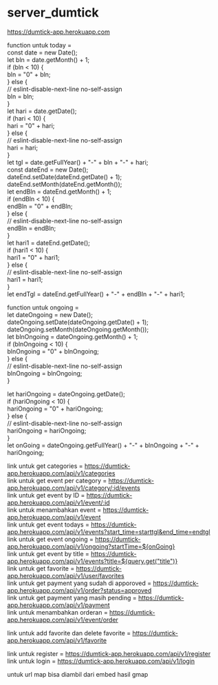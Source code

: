 # server_dumtick
https://dumtick-app.herokuapp.com

function untuk today = <br />
const date = new Date(); <br />
let bln = date.getMonth() + 1; <br />
if (bln < 10) { <br /> 
  bln = "0" + bln; <br /> 
} else { <br />
  // eslint-disable-next-line no-self-assign <br />
  bln = bln; <br />
}  <br />
let hari = date.getDate(); <br />
if (hari < 10) { <br />
  hari = "0" + hari; <br />
} else { <br />
  // eslint-disable-next-line no-self-assign <br />
  hari = hari; <br />
} <br />
let tgl = date.getFullYear() + "-" + bln + "-" + hari; <br />
const dateEnd = new Date(); <br />
dateEnd.setDate(dateEnd.getDate() + 1); <br />
dateEnd.setMonth(dateEnd.getMonth()); <br />
let endBln = dateEnd.getMonth() + 1; <br />
if (endBln < 10) { <br />
  endBln = "0" + endBln; <br />
} else { <br />
  // eslint-disable-next-line no-self-assign <br />
  endBln = endBln; <br />
} <br />
let hari1 = dateEnd.getDate(); <br />
if (hari1 < 10) { <br />
  hari1 = "0" + hari1; <br />
} else { <br />
  // eslint-disable-next-line no-self-assign <br />
  hari1 = hari1; <br />
} <br />
let endTgl = dateEnd.getFullYear() + "-" + endBln + "-" + hari1; <br />



function untuk ongoing = <br />
let dateOngoing = new Date();<br />
dateOngoing.setDate(dateOngoing.getDate() + 1);<br />
dateOngoing.setMonth(dateOngoing.getMonth());<br />
let blnOngoing = dateOngoing.getMonth() + 1;<br />
if (blnOngoing < 10) {<br />
  blnOngoing = "0" + blnOngoing;<br />
} else {<br />
  // eslint-disable-next-line no-self-assign<br />
  blnOngoing = blnOngoing;<br />
}<br />

let hariOngoing = dateOngoing.getDate();<br />
if (hariOngoing < 10) {<br />
  hariOngoing = "0" + hariOngoing;<br />
} else {<br />
  // eslint-disable-next-line no-self-assign<br />
  hariOngoing = hariOngoing;<br />
}<br />
let onGoing = dateOngoing.getFullYear() + "-" + blnOngoing + "-" + hariOngoing;<br />



link untuk get categories = https://dumtick-app.herokuapp.com/api/v1/categories <br />
link untuk get event per category = https://dumtick-app.herokuapp.com/api/v1/category/:id/events <br />
link untuk get event by ID = https://dumtick-app.herokuapp.com/api/v1/event/:id <br />
link untuk menambahkan event = https://dumtick-app.herokuapp.com/api/v1/event <br />
link untuk get event todays = https://dumtick-app.herokuapp.com/api/v1/events?start_time=starttgl&end_time=endtgl <br />
link untuk get event ongoing = https://dumtick-app.herokuapp.com/api/v1/ongoing?startTime=${onGoing} <br />
link untuk get event by title = https://dumtick-app.herokuapp.com/api/v1/events?title=${query.get("title")} <br />
link untuk get favorite = https://dumtick-app.herokuapp.com/api/v1/user/favorites <br />
link untuk get payment yang sudah di apporoved = https://dumtick-app.herokuapp.com/api/v1/order?status=approved <br />
link untuk get payment yang masih pending = https://dumtick-app.herokuapp.com/api/v1/payment <br />
link untuk menambahkan orderan = https://dumtick-app.herokuapp.com/api/v1/event/order <br />

link untuk add favorite dan delete favorite = https://dumtick-app.herokuapp.com/api/v1/favorite <br />

link untuk register = https://dumtick-app.herokuapp.com/api/v1/register <br />
link untuk login = https://dumtick-app.herokuapp.com/api/v1/login <br />


untuk url map bisa diambil dari embed hasil gmap
